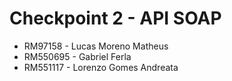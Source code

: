 # Checkpoint 2 - API SOAP
- RM97158 - Lucas Moreno Matheus
- RM550695 - Gabriel Ferla
- RM551117 - Lorenzo Gomes Andreata
